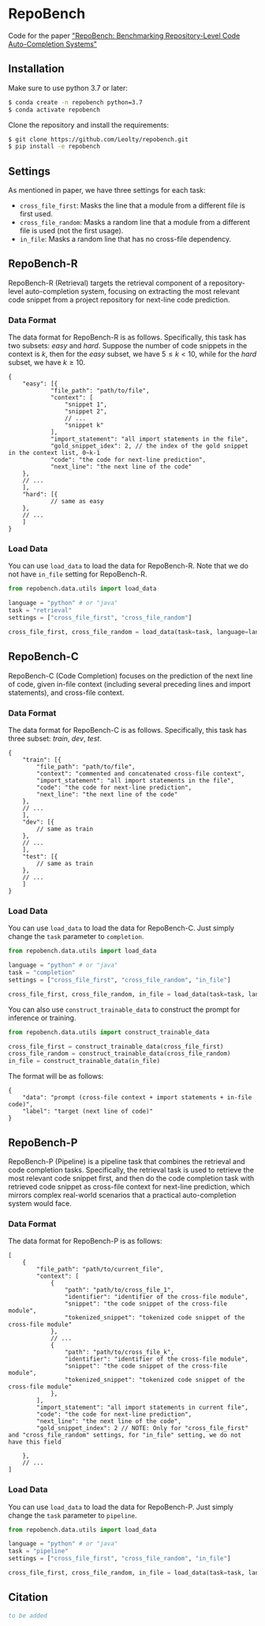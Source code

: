 # RepoBench

Code for the paper ["RepoBench: Benchmarking Repository-Level Code Auto-Completion Systems"]()

## Installation

Make sure to use python 3.7 or later:

```bash
$ conda create -n repobench python=3.7
$ conda activate repobench
```

Clone the repository and install the requirements:

```bash
$ git clone https://github.com/Leolty/repobench.git
$ pip install -e repobench
```

## Settings

As mentioned in paper, we have three settings for each task:

- `cross_file_first`: Masks the line that a module from a different file is first used.
- `cross_file_random`: Masks a random line that a module from a different file is used (not the first usage).
- `in_file`: Masks a random line that has no cross-file dependency.

## RepoBench-R

RepoBench-R (Retrieval) targets the retrieval component of a repository-level auto-completion system, focusing on extracting the most relevant code snippet from a project repository for next-line code prediction.

### Data Format

The data format for RepoBench-R is as follows. Specifically, this task has two subsets: *easy* and *hard*. Suppose the number of code snippets in the context is $k$, then for the *easy* subset, we have $5 \leq k < 10$, while for the *hard* subset, we have $k \geq 10$.

```JSONC
{
    "easy": [{
            "file_path": "path/to/file",
            "context": [
                "snippet 1",
                "snippet 2",
                // ...
                "snippet k"
            ],
            "import_statement": "all import statements in the file",
            "gold_snippet_idex": 2, // the index of the gold snippet in the context list, 0~k-1
            "code": "the code for next-line prediction",
            "next_line": "the next line of the code"
    },
    // ...
    ],
    "hard": [{
            // same as easy
    },
    // ...
    ]
}
```

### Load Data

You can use `load_data` to load the data for RepoBench-R. Note that we do not have `in_file` setting for RepoBench-R.

```python
from repobench.data.utils import load_data

language = "python" # or "java"
task = "retrieval"
settings = ["cross_file_first", "cross_file_random"]

cross_file_first, cross_file_random = load_data(task=task, language=language, settings=settings)
```

## RepoBench-C

RepoBench-C (Code Completion) focuses on the prediction of the next line of code, given in-file context (including several preceding lines and import statements), and cross-file context. 

### Data Format

The data format for RepoBench-C is as follows. Specifically, this task has three subset: *train*, *dev*, *test*.

```JSONC
{
    "train": [{
        "file_path": "path/to/file",
        "context": "commented and concatenated cross-file context",
        "import_statement": "all import statements in the file",
        "code": "the code for next-line prediction",
        "next_line": "the next line of the code"
    },
    // ...
    ],
    "dev": [{
        // same as train
    },
    // ...
    ],
    "test": [{
        // same as train
    },
    // ...
    ]
}
```

### Load Data

You can use `load_data` to load the data for RepoBench-C. Just simply change the `task` parameter to `completion`.

```python
from repobench.data.utils import load_data

language = "python" # or "java"
task = "completion"
settings = ["cross_file_first", "cross_file_random", "in_file"]

cross_file_first, cross_file_random, in_file = load_data(task=task, language=language, settings=settings)
```

You can also use `construct_trainable_data` to construct the prompt for inference or training.

```python
from repobench.data.utils import construct_trainable_data

cross_file_first = construct_trainable_data(cross_file_first)
cross_file_random = construct_trainable_data(cross_file_random)
in_file = construct_trainable_data(in_file)
```

The format will be as follows:

```JSONC
{
    "data": "prompt (cross-file context + import statements + in-file code)",
    "label": "target (next line of code)"
}
```

## RepoBench-P

RepoBench-P (Pipeline) is a pipeline task that combines the retrieval and code completion tasks. Specifically, the retrieval task is used to retrieve the most relevant code snippet first, and then do the code completion task with retrieved code snippet as cross-file context for next-line prediction, which mirrors complex real-world scenarios that a practical auto-completion system would face.

### Data Format

The data format for RepoBench-P is as follows:

```JSONC
[
    {
        "file_path": "path/to/current_file",
        "context": [
            {
                "path": "path/to/cross_file_1",
                "identifier": "identifier of the cross-file module",
                "snippet": "the code snippet of the cross-file module",
                "tokenized_snippet": "tokenized code snippet of the cross-file module"
            },
            // ...
            {
                "path": "path/to/cross_file_k",
                "identifier": "identifier of the cross-file module",
                "snippet": "the code snippet of the cross-file module",
                "tokenized_snippet": "tokenized code snippet of the cross-file module"
            },
        ],
        "import_statement": "all import statements in current file",
        "code": "the code for next-line prediction",
        "next_line": "the next line of the code",
        "gold_snippet_index": 2 // NOTE: Only for "cross_file_first" and "cross_file_random" settings, for "in_file" setting, we do not have this field

    },
    // ...
]
```

### Load Data

You can use `load_data` to load the data for RepoBench-P. Just simply change the `task` parameter to `pipeline`.

```python
from repobench.data.utils import load_data

language = "python" # or "java"
task = "pipeline"
settings = ["cross_file_first", "cross_file_random", "in_file"]

cross_file_first, cross_file_random, in_file = load_data(task=task, language=language, settings=settings)
```


## Citation
```bibtex
to be added
```






